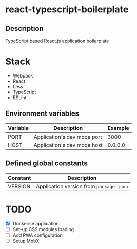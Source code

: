 # react-typescript-boilerplate

## Description

TypeScript based React.js application boilerplate

# Stack

- Webpack
- React
- Less
- TypeScript
- ESLint

## Environment variables

| Variable | Description                 | Example |
|----------|-----------------------------|---------|
| PORT     | Application's dev mode port | 3000    |
| HOST     | Application's dev mode host | 0.0.0.0 |

## Defined global constants

| Constant | Description                             |
|----------|-----------------------------------------|
| VERSION  | Application version from `package.json` |

# TODO

- [x] Dockerise application
- [ ] Set-up CSS modules loading
- [ ] Add PWA configuration
- [ ] Setup MobX
